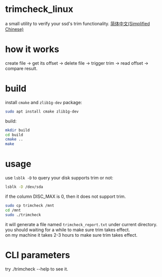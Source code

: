 # trimcheck_linux
a small utility to verify your ssd's trim functionality.
[简体中文(Simplified Chinese)](./README_zh.md)

# how it works
create file -> get its offset -> delete file -> trigger trim -> read offset -> compare result.

# build
install `cmake` and `zlib1g-dev` package:
```bash
sudo apt install cmake zlib1g-dev
```
build:  
```bash
mkdir build
cd build
cmake ..
make
```

# usage
use `lsblk -D` to query your disk supports trim or not:
```bash
lsblk -D /dev/sda
```
if the column DISC_MAX is 0, then it does not support trim.

```bash
sudo cp trimcheck /mnt
cd /mnt
sudo ./trimcheck
```
it will generate a file named `trimcheck_report.txt` under current directory.  
you should waiting for a while to make sure trim takes effect.  
on my machine it takes 2-3 hours to make sure trim takes effect.

# CLI parameters
try ./trimcheck --help to see it.